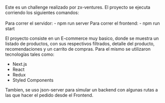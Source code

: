 Este es un challenge realizado por zx-ventures. 
El proyecto se ejecuta corriendo los siguientes comandos:
<br><br>
Para correr el servidor: - npm run server
Para correr el frontend: - npm run start

El proyecto consiste en un E-commerce muy basico, donde se muestra un listado de productos, con sus respectivos filtrados,
detalle del producto, recomendaciones y un carrito de compras. Para el mismo se utilizaron tecnologías tales como: 
- Next.js
- React
- Redux
- Styled Components

Tambien, se uso json-server para simular un backend con algunas rutas a las que hacer el pedido desde el Frontend.
